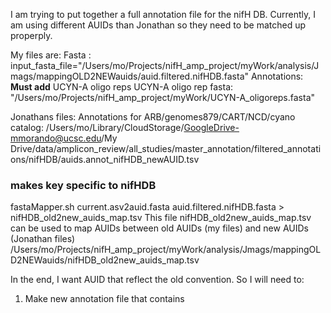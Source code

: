 I am trying to put together a full annotation file for the nifH DB. Currently, I am using different AUIDs than Jonathan so they need to be matched up properply. 

My files are:
Fasta : input_fasta_file="/Users/mo/Projects/nifH_amp_project/myWork/analysis/Jmags/mappingOLD2NEWauids/auid.filtered.nifHDB.fasta"
Annotations: **Must add** UCYN-A oligo reps
UCYN-A oligo rep fasta: "/Users/mo/Projects/nifH_amp_project/myWork/UCYN-A_oligoreps.fasta"


Jonathans files:
Annotations for ARB/genomes879/CART/NCD/cyano catalog: /Users/mo/Library/CloudStorage/GoogleDrive-mmorando@ucsc.edu/My Drive/data/amplicon_review/all_studies/master_annotation/filtered_annotations/nifHDB/auids.annot_nifHDB_newAUID.tsv

### makes key specific to nifHDB
fastaMapper.sh current.asv2auid.fasta auid.filtered.nifHDB.fasta > nifHDB_old2new_auids_map.tsv
This file nifHDB_old2new_auids_map.tsv can be used to map AUIDs between old AUIDs (my files) and new AUIDs (Jonathan files)
/Users/mo/Projects/nifH_amp_project/myWork/analysis/Jmags/mappingOLD2NEWauids/nifHDB_old2new_auids_map.tsv

In the end, I want AUID that reflect the old convention. So I will need to:
1. Make new annotation file that contains